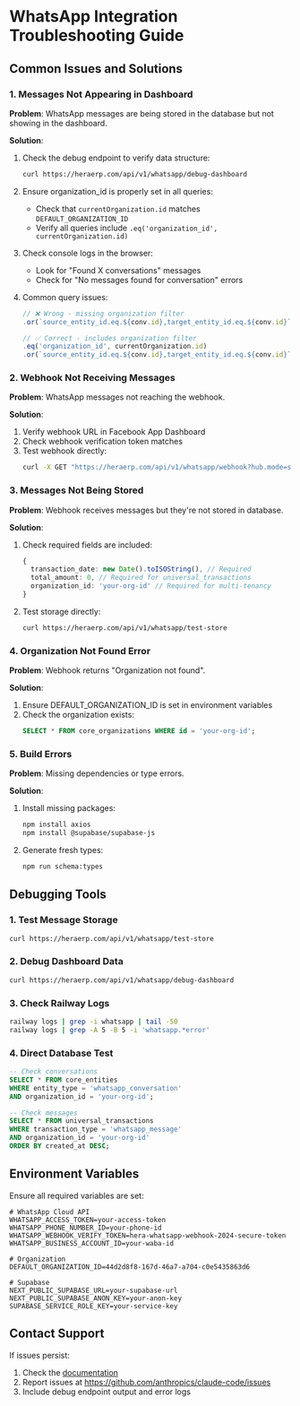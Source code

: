 # WhatsApp Integration Troubleshooting Guide

## Common Issues and Solutions

### 1. Messages Not Appearing in Dashboard

**Problem**: WhatsApp messages are being stored in the database but not showing in the dashboard.

**Solution**:
1. Check the debug endpoint to verify data structure:
   ```bash
   curl https://heraerp.com/api/v1/whatsapp/debug-dashboard
   ```

2. Ensure organization_id is properly set in all queries:
   - Check that `currentOrganization.id` matches `DEFAULT_ORGANIZATION_ID`
   - Verify all queries include `.eq('organization_id', currentOrganization.id)`

3. Check console logs in the browser:
   - Look for "Found X conversations" messages
   - Check for "No messages found for conversation" errors

4. Common query issues:
   ```typescript
   // ❌ Wrong - missing organization filter
   .or(`source_entity_id.eq.${conv.id},target_entity_id.eq.${conv.id}`)
   
   // ✅ Correct - includes organization filter
   .eq('organization_id', currentOrganization.id)
   .or(`source_entity_id.eq.${conv.id},target_entity_id.eq.${conv.id}`)
   ```

### 2. Webhook Not Receiving Messages

**Problem**: WhatsApp messages not reaching the webhook.

**Solution**:
1. Verify webhook URL in Facebook App Dashboard
2. Check webhook verification token matches
3. Test webhook directly:
   ```bash
   curl -X GET "https://heraerp.com/api/v1/whatsapp/webhook?hub.mode=subscribe&hub.verify_token=hera-whatsapp-webhook-2024-secure-token&hub.challenge=test"
   ```

### 3. Messages Not Being Stored

**Problem**: Webhook receives messages but they're not stored in database.

**Solution**:
1. Check required fields are included:
   ```typescript
   {
     transaction_date: new Date().toISOString(), // Required
     total_amount: 0, // Required for universal_transactions
     organization_id: 'your-org-id' // Required for multi-tenancy
   }
   ```

2. Test storage directly:
   ```bash
   curl https://heraerp.com/api/v1/whatsapp/test-store
   ```

### 4. Organization Not Found Error

**Problem**: Webhook returns "Organization not found".

**Solution**:
1. Ensure DEFAULT_ORGANIZATION_ID is set in environment variables
2. Check the organization exists:
   ```sql
   SELECT * FROM core_organizations WHERE id = 'your-org-id';
   ```

### 5. Build Errors

**Problem**: Missing dependencies or type errors.

**Solution**:
1. Install missing packages:
   ```bash
   npm install axios
   npm install @supabase/supabase-js
   ```

2. Generate fresh types:
   ```bash
   npm run schema:types
   ```

## Debugging Tools

### 1. Test Message Storage
```bash
curl https://heraerp.com/api/v1/whatsapp/test-store
```

### 2. Debug Dashboard Data
```bash
curl https://heraerp.com/api/v1/whatsapp/debug-dashboard
```

### 3. Check Railway Logs
```bash
railway logs | grep -i whatsapp | tail -50
railway logs | grep -A 5 -B 5 -i 'whatsapp.*error'
```

### 4. Direct Database Test
```sql
-- Check conversations
SELECT * FROM core_entities 
WHERE entity_type = 'whatsapp_conversation' 
AND organization_id = 'your-org-id';

-- Check messages
SELECT * FROM universal_transactions 
WHERE transaction_type = 'whatsapp_message' 
AND organization_id = 'your-org-id'
ORDER BY created_at DESC;
```

## Environment Variables

Ensure all required variables are set:
```env
# WhatsApp Cloud API
WHATSAPP_ACCESS_TOKEN=your-access-token
WHATSAPP_PHONE_NUMBER_ID=your-phone-id
WHATSAPP_WEBHOOK_VERIFY_TOKEN=hera-whatsapp-webhook-2024-secure-token
WHATSAPP_BUSINESS_ACCOUNT_ID=your-waba-id

# Organization
DEFAULT_ORGANIZATION_ID=44d2d8f8-167d-46a7-a704-c0e5435863d6

# Supabase
NEXT_PUBLIC_SUPABASE_URL=your-supabase-url
NEXT_PUBLIC_SUPABASE_ANON_KEY=your-anon-key
SUPABASE_SERVICE_ROLE_KEY=your-service-key
```

## Contact Support

If issues persist:
1. Check the [documentation](https://docs.anthropic.com/en/docs/claude-code)
2. Report issues at https://github.com/anthropics/claude-code/issues
3. Include debug endpoint output and error logs